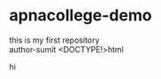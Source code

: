 # apnacollege-demo
this is my first repository
<br>
author-sumit
<DOCTYPE!>html
<head></head>
<body>
  hi
</body>
